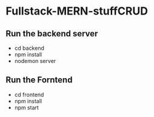 # Fullstack-MERN-stuffCRUD

## Run the backend server
- cd backend 
- npm install 
- nodemon server

## Run the Forntend 
- cd frontend
- npm install 
- npm start 